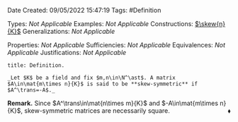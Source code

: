 <div class="topSpace"></div>

Date Created: 09/05/2022 15:47:19
Tags: #Definition

Types: _Not Applicable_
Examples: _Not Applicable_
Constructions: [$\skew{n}{K}$](Vector%20Space%20of%20Skew-symmetric%20Matrices.md)
Generalizations: _Not Applicable_

Properties: _Not Applicable_
Sufficiencies: _Not Applicable_
Equivalences: _Not Applicable_
Justifications: _Not Applicable_

``` ad-Definition
title: Definition.

_Let $K$ be a field and fix $m,n\in\N^\ast$. A matrix $A\in\mat{m\times n}{K}$ is said to be **skew-symmetric** if $A^\trans=-A$._

```

**Remark.** Since $A^\trans\in\mat{n\times m}{K}$ and $-A\in\mat{m\times n}{K}$, skew-symmetric matrices are necessarily square.<span style="float:right;">$\blacklozenge$</span>
